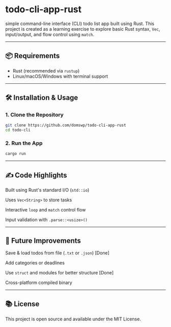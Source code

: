 # todo-cli-app-rust
 simple command-line interface (CLI) todo list app built using Rust.   This project is created as a learning exercise to explore basic Rust syntax, `Vec`, input/output, and flow control using `match`.

---

## 📦 Requirements

- Rust (recommended via `rustup`)
- Linux/macOS/Windows with terminal support

---

## 🛠️ Installation & Usage

### 1. Clone the Repository

```bash
git clone https://github.com/domswp/todo-cli-app-rust
cd todo-cli
```

### 2. Run the App

```bash
cargo run
```

---

## ✍️ Code Highlights

   Built using Rust's standard I/O (`std::io`)

   Uses `Vec<String>` to store tasks

   Interactive `loop` and `match` control flow

   Input validation with `.parse::<usize>()`

---

## 🔮 Future Improvements

   Save & load todos from file (`.txt` or `.json`) [Done]

   Add categories or deadlines

   Use `struct` and modules for better structure [Done]

   Cross-platform compiled binary

---

## 📚 License

This project is open source and available under the MIT License.
   
